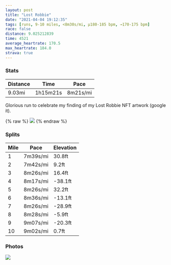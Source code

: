 ```yaml
---
layout: post
title: "Lost Robbie"
date: "2021-04-04 19:12:35"
tags: [runs, 9-10 miles, <8m30s/mi, μ180-185 bpm, →170-175 bpm]
race: false
distance: 9.025212839
time: 4521
average_heartrate: 170.5
max_heartrate: 184.0
strava: true
---
```


### Stats

| Distance | Time | Pace |
|----------|------|------|
|9.03mi|1h15m21s|8m21s/mi|

Glorious run to celebrate my finding of my Lost Robbie NFT artwork (google it). 

{% raw %}
<img src='https://maps.googleapis.com/maps/api/staticmap?maptype=roadmap&path=enc:icwwFtisbMv@m@x@cBDYC]j@]Ly@LUf@[HWx@C?IPOCQJKvAEr@]LFE]k@k@wCsASSNGESmB}AGIDOo@g@qA_Bk@g@g@S{AsAu@oAv@L}FaDOKBGeAk@g@g@FCmBsAqBs@mA}@AOuB}@BIAOMGW_@gEyAOSN?eAk@BI_Ao@wDcBcBuAkCkAEM_BaAIWk@Y[[BGsCkAcGqDo@g@Yy@Bk@[yBUa@Mk@@a@\}ATk@XeDIiBJo@T]p@mBRoAFyAEo@Qa@w@w@_DcAiEuC?Iy@qAe@oA@oAZuBZ}@b@c@DSCmAQk@_BcCkEoCmBeEkAyAoDkAu@DmBz@y@Jo@I{AiAsAuAiAsCi@w@m@GmAFs@O{Am@iCi@kCyAeAaAoAiBaBaBcEeB{BiBaAuBs@mDd@gDB_ALa@Yy@Ye@k@_@W]mCwAmKmHiDkB]c@kAw@cCqAoDDwA]_AG_ALu@`A]Pg@BqAUwBkAcCkBaF_GeAU_BHqAGoEy@aAu@}A}D_@]e@GQFSXIj@B|@Rj@vAdCFVAn@Qh@WTeAReAWiCeC_Au@mAm@mA[o@JaAfAe@t@}@lCOtAUdAQ`@@ZGNH\UbCDn@p@r@n@^VBxAo@Ha@VqCZg@b@]x@K`A?fCi@hAXt@n@d@v@rBnGp@r@xBnAd@z@fAxDl@fB\f@fAfAfGzCpA`Ar@dAh@|AfApAhAPhCUdAj@j@r@bBbGp@zArAjBpAfArAn@l@NhBOvDkAfAAfA`@dBlAnBpBd@n@x@pBf@r@bA`@jAS~BBtAv@j@|@?LnElGvDjDd@x@dB`Ej@x@`@XlAf@d@BxCc@~CBnA^p@h@b@p@XbCNj@|@|@zAfAnCnA|Bn@`Bz@dAz@lArB|AvBpBdDdCjBrBt@`@|@?TCHJ^Jp@ZHt@Av@r@Pb@f@?tBXdBv@XK\JfBhA_@]b@KPJBQLGT@s@g@CBJJdAh@`G~A@Pj@d@lBz@pB~AvBz@pBxAHP\I@Y?Pv@b@FRd@f@Ch@jAxASh@?XJf@JtCa@h@]zAa@v@Ab@U^YdBY~@Iz@m@zAUx@Ab@pBfBzIpExA|AtBxAnB~@l@h@x@`@pAf@t@z@AP|@h@nAxAJEn@ZU@YlBIbBD~@Hl@&key=AIzaSyC1MId7bFpkLXNAaYhBSTb8jLyiSqzbDtM&size=800x800&markers=color:yellow|label:S|40.75589,-73.99595&markers=color:green|label:F|40.75569,-73.99635999999984'>
{% endraw %}

### Splits

| Mile | Pace | Elevation |
|------|------|-----------|
|1|7m39s/mi|30.8ft|
|2|7m42s/mi|9.2ft|
|3|8m26s/mi|16.4ft|
|4|8m17s/mi|-38.1ft|
|5|8m26s/mi|32.2ft|
|6|8m36s/mi|-13.1ft|
|7|8m26s/mi|-28.9ft|
|8|8m28s/mi|-5.9ft|
|9|9m07s/mi|-20.3ft|
|10|9m02s/mi|0.7ft|

### Photos
<img src='https://dgtzuqphqg23d.cloudfront.net/lVURHPC0djnT5nrsbmLW0rsEPQBtwZJDLdxMgrGhV-s-768x554.jpg'>
